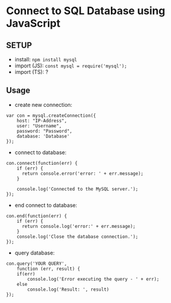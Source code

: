 # Connect to SQL Database using JavaScript

## SETUP
- install: `npm install mysql`
- import (JS): `const mysql = require('mysql');`
- import (TS): ?

## Usage
- create new connection: 
```
var con = mysql.createConnection({
    host: "IP-Address",
    user: "Username",
    password: "Password",
    database: 'Database'
});
```

- connect to database:
```
con.connect(function(err) {
    if (err) {
      return console.error('error: ' + err.message);
    }
  
    console.log('Connected to the MySQL server.');
});
```

- end connect to database:
```
con.end(function(err) {
    if (err) {
      return console.log('error:' + err.message);
    }
    console.log('Close the database connection.');
});
```

- query database:
```
con.query('YOUR QUERY',
    function (err, result) {
    if(err)
        console.log('Error executing the query - ' + err);
    else
        console.log('Result: ', result) 
});
```